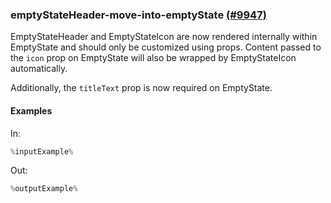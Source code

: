 ### emptyStateHeader-move-into-emptyState [(#9947)](https://github.com/patternfly/patternfly-react/pull/9947)

EmptyStateHeader and EmptyStateIcon are now rendered internally within EmptyState and should only be customized using props. Content passed to the `icon` prop on EmptyState will also be wrapped by EmptyStateIcon automatically.

Additionally, the `titleText` prop is now required on EmptyState.

#### Examples

In:

```jsx
%inputExample%
```

Out:

```jsx
%outputExample%
```

